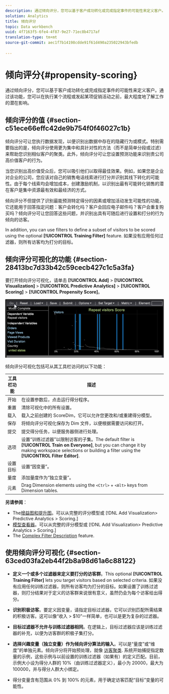 ```yaml
---
description: 通过倾向评分，您可以基于客户成功转化或完成指定事件的可能性来定义客户。通过该功能，您可以在执行某个流程或发起某项促销活动之前，最大程度地了解工作的潜在影响。
solution: Analytics
title: 倾向评分
topic: Data workbench
uuid: 4f7163f5-6fe4-4f87-9e27-71ec8b4717af
translation-type: tm+mt
source-git-commit: aec1f7b14198cdde91f61d490a235022943bfedb

---
```



# 倾向评分{#propensity-scoring}

通过倾向评分，您可以基于客户成功转化或完成指定事件的可能性来定义客户。通过该功能，您可以在执行某个流程或发起某项促销活动之前，最大程度地了解工作的潜在影响。

## 倾向评分的值 {#section-c51ece66effc42de9b754f0f46027c1b}

倾向评分可让您执行数据发现，以便识别出数据中存在的隐藏行为或模式。特别需要指出的是，倾向评分使用更为集中和具针对性的方法（而不是简单分段或过滤）来帮助您识别相似客户的聚类。此外，倾向评分可让您设置预测功能来识别贵公司高价值客户的行为。

当您识别出高价值受众后，您可以吸引他们以取得最佳效果。例如，如果您是企业对企业的公司，您应该对自己的销售电话线索进行打分并识别其线下转化的可能性。由于每个线索均会增加成本，创建激励机制，以识别出最有可能转化销售的潜在客户是集中资源最有效和最经济的方式。

倾向评分不但提供了识别最能预测特定得分的因素或增加活动发生可能性的功能，它还能用于回答指定问题：客户会转化吗？客户会回应电子邮件吗？客户会重复购买吗？倾向评分可让您回答这些问题，并识别出具有可随后进行设置和打分的行为倾向的访客。

In addition, you can use filters to define a subset of visitors to be scored using the optional **[!UICONTROL Training Filter]** feature. 如果没有应用任何过滤器，则所有访客均为打分的目标。

## 倾向评分可视化的功能 {#section-28413bc7d33b42c59cecb427c1c5a3fa}

要打开倾向评分可视化，请单击 **[!UICONTROL Add]** > **[!UICONTROL Visualization]** > **[!UICONTROL Predictive Analytics]** > **[!UICONTROL Scoring]** > **[!UICONTROL Propensity Score]**。

![](assets/propensity_visualization_GO.png)

倾向评分可视化包括可从其工具栏访问的以下功能：

| 工具栏功能 | 描述 |
|---|---|
| 开始 | 在设置参数后，点击运行得分程序。 |
| 重置 | 清除可视化中的所有设置。 |
| 载入 | 载入之前创建的 ScoreDim，它可以允许您更改和/或重建得分模型。 |
| 保存 | 将倾向评分可视化保存为 Dim 文件，以便根据需要访问和打开。 |
| 提交 | 提交得分任务，以便服务器侧进行处理。 |
| 选项 | 设置“训练过滤器”以限制访客的子集。The default filter is **[!UICONTROL Train on Everyone]**, but you can change it by making workspace selections or building a filter using the **[!UICONTROL Filter Editor]**. |
| 设置目标 | 设置“因变量”。 |
| 量度 | 添加量度作为“独立变量”。 |
| 元素 | Drag Dimension elements using the `<Ctrl>` + `<Alt>` keys from Dimension tables. |

**另请参阅**：

* The[增益图和提升图](../../../../home/c-get-started/c-analysis-vis/c-visitor-propensity/c-propensity-gain-lift-chart.md#concept-0d049f6baf534f7fb97f271843ba6c4a)。可以从完整的评分模型或 [!DNL Add Visualization> Predictive Analytics > Scoring.]
* [模型查看器](../../../../home/c-get-started/c-analysis-vis/c-visitor-propensity/c-propensity-model-viewer.md#concept-d4fdf4b335c04b0ea07e70ab9a7ce9dd)。可以从完整的评分模型或 [!DNL Add Visualization> Predictive Analytics > Scoring.]
* The [Complex Filter Description](../../../../home/c-get-started/c-analysis-vis/c-visitor-propensity/c-propensity-complex-filter.md#concept-f9c55e54837f4b5995a00bc950ce5dff) feature.

## 使用倾向评分可视化 {#section-63ced03fa2eb44f2b8a98d61a6c88122}

* **定义一个或多个过滤器来定义要打分的访客群**。This optional **[!UICONTROL Training Filter]** lets you target visitors based on selected criteria. 如果没有应用任何训练过滤器，则所有访客均为打分的目标。如果设置了训练过滤器，则打分结果对于定义的访客群来说很有意义，虽然仍会为每个访客给出得分。
* **识别积极访客**。要定义因变量，请指定目标过滤器，它可以识别匹配所需结果的积极访客。这可以像“收入 > $10”一样简单，也可以是更为复杂的过滤器。
* **目标过滤器不允许与训练过滤器相同**。在逻辑上，目标过滤器应该是训练过滤器的补充，以便为访客群的积极子集打分。
* **选择兴趣变量（独立变量）作为倾向评分算法的输入**。可以是“量度”或“维度”的单独元素。倾向评分将开始预处理，就像 [访客聚类](../../../../home/c-get-started/c-analysis-vis/c-visitor-cluster/c-visitor-cluster.md#concept-1c2406ef7b284a56a02daa38eaa2e73d). 系统开始捕捉指定数量的示例，这些示例与以前设置的训练过滤器（如果有）的定义匹配。目前，示例大小设为得分人群的 10%（由训练过滤器定义），最小为 20000，最大为 100000，并与得分人群大小绑定。

* 得分变量含有范围从 0% 到 100% 的元素，用于确定访客匹配“目标”变量的可能性。

